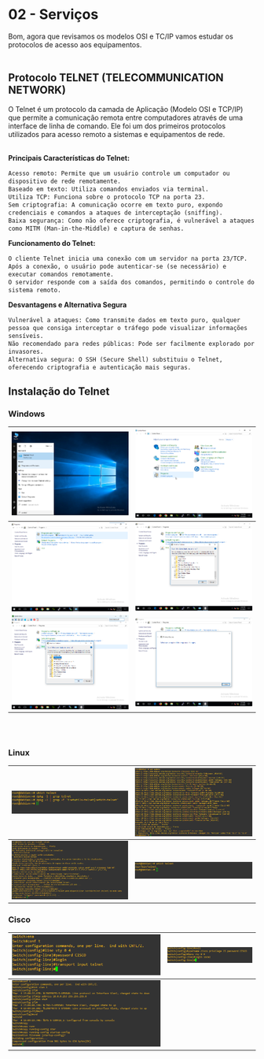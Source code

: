 # 02 - Serviços

Bom, agora que revisamos os modelos OSI e TC/IP vamos estudar os protocolos de acesso aos equipamentos. <br></br>

## Protocolo TELNET (TELECOMMUNICATION NETWORK)

O Telnet é um protocolo da camada de Aplicação (Modelo OSI e TCP/IP) que permite a comunicação remota entre computadores através de uma interface de linha de comando. Ele foi um dos primeiros protocolos utilizados para acesso remoto a sistemas e equipamentos de rede. <br></br>

**Principais Características do Telnet:**

    Acesso remoto: Permite que um usuário controle um computador ou dispositivo de rede remotamente.
    Baseado em texto: Utiliza comandos enviados via terminal.
    Utiliza TCP: Funciona sobre o protocolo TCP na porta 23.
    Sem criptografia: A comunicação ocorre em texto puro, expondo credenciais e comandos a ataques de interceptação (sniffing).
    Baixa segurança: Como não oferece criptografia, é vulnerável a ataques como MITM (Man-in-the-Middle) e captura de senhas.

**Funcionamento do Telnet:**

    O cliente Telnet inicia uma conexão com um servidor na porta 23/TCP.
    Após a conexão, o usuário pode autenticar-se (se necessário) e executar comandos remotamente.
    O servidor responde com a saída dos comandos, permitindo o controle do sistema remoto.

**Desvantagens e Alternativa Segura**

    Vulnerável a ataques: Como transmite dados em texto puro, qualquer pessoa que consiga interceptar o tráfego pode visualizar informações sensíveis.
    Não recomendado para redes públicas: Pode ser facilmente explorado por invasores.
    Alternativa segura: O SSH (Secure Shell) substituiu o Telnet, oferecendo criptografia e autenticação mais seguras.

## Instalação do Telnet

### Windows

| ![WINDOWS](Imagens/telnet/windows/1.png) | ![WINDOWS](Imagens/telnet/windows/2.png) |
|------------------------------------------|------------------------------------------|
| ![WINDOWS](Imagens/telnet/windows/3.png) | ![WINDOWS](Imagens/telnet/windows/4.png) | 
| ![WINDOWS](Imagens/telnet/windows/5.png) | ![WINDOWS](Imagens/telnet/windows/6.png) | 

<br></br>

### Linux

| ![LINUX](Imagens/telnet/linux/01.png) | ![LINUX](Imagens/telnet/linux/02.png) |
|---------------------------------------|---------------------------------------|
| ![LINUX](Imagens/telnet/linux/03.png) | ![LINUX](Imagens/telnet/linux/04.png) |

### Cisco

| ![CISCO](Imagens/telnet/cisco/1.png) | ![CISCO](Imagens/telnet/cisco/2.png) |
|--------------------------------------|--------------------------------------|
| ![CISCO](Imagens/telnet/cisco/3.png)                                        |